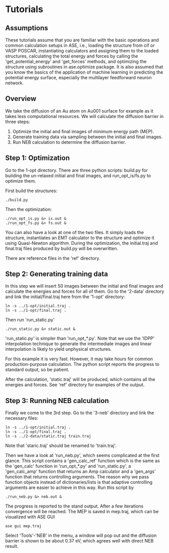 # Tutorials

## Assumptions

These tutorials assume that you are familiar with the basic operations and
common calculation setups in ASE, i.e., loading the structure from cif or VASP
POSCAR, instantiating calculators and assigning them to the loaded structures,
calculating the total energy and forces by calling the 'get_potential_energy'
and 'get_forces' methods, and optimizing the structure using subroutines in
ase.optimize package. It is also assumed that you know the basics of the 
application of machine learning in predicting the potential energy surface,
especially the multilayer feedforward neuron network.

## Overview

We take the diffusion of an Au atom on Au001 surface for example as it takes
less computational resources. We will calculate the diffusion barrier in three
steps:

1. Optimize the initial and final images of minimum energy path (MEP).
2. Generate training data via sampling between the initial and final images.
3. Run NEB calculation to determine the diffusion barrier.

## Step 1: Optimization

Go to the 1-opt directory. There are three python scripts: build.py for building
the un-relaxed initial and final images, and run_opt_is/fs.py to optimize them.

First build the structures:

    ./build.py

Then the optimization:

    ./run_opt_is.py &> is.out &
    ./run_opt_fs.py &> fs.out &

You can also have a look at one of the two files. It simply loads the structure,
instantiates an EMT calculator to the structure and optimize it using
Quasi-Newton algorithm. During the optimization, the initial.traj and final.traj
files produced by build.py will be overwritten.

There are reference files in the 'ref' directory.

## Step 2: Generating training data

In this step we will insert 50 images between the initial and final images and
calculate the energies and forces for all of them. Go to the '2-data' directory
and link the initial/final.traj here from the '1-opt' directory:

    ln -s ../1-opt/initial.traj .
    ln -s ../1-opt/final.traj .

Then run 'run_static.py'

    ./run_static.py &> static.out &

'run_static.py' is simpler than 'run_opt_*.py'. Note that we use the 'IDPP'
interpolation technique to generate the intermediate images and linear
interpolation is likely to yield unphysical structures.


For this example it is very fast. However, it may take hours for common
production-purpose calculation. The python script reports the progress to
standard output, so be patient.

After the calculation, 'static.traj' will be produced, which contains all the
energies and forces. See 'ref' directory for examples of the output.

## Step 3: Running NEB calculation

Finally we come to the 3rd step. Go to the '3-neb' directory and link the
necessary files:

    ln -s ../1-opt/initial.traj .
    ln -s ../1-opt/final.traj .
    ln -s ../2-data/static.traj train.traj

Note that 'staric.traj' should be renamed to 'train.traj'.

Then we have a look at 'run_neb.py', which seems complicated at the first glance.
This script contains a 'gen_calc_ref' function which is the same as the
'gen_calc' function in 'run_opt_*.py' and 'run_static.py', a 'gen_calc_amp'
function that returns an Amp calculator and a 'gen_args' function that returns
controlling arguments. The reason why we pass function objects instead of
dictionaries/lists is that adaptive controlling arguments are easier to achieve
in this way. Run this script by

    ./run_neb.py &> neb.out &

The progress is reported to the stand output. After a few iterations convergence
will be reached. The MEP is saved in mep.traj, which can be visualized with ASE
GUI

    ase gui mep.traj

Select 'Tools'-'NEB' in the menu, a window will pop out and the diffusion
barrier is shown to be about 0.37 eV, which agrees well with direct NEB result.